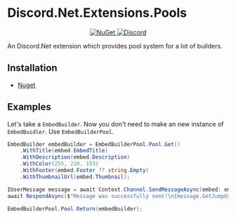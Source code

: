 # Discord.Net.Extensions.Pools
<p align="center">
  <a href="https://www.nuget.org/packages/Discord.Net.Extensions.Pools/">
    <img src="https://img.shields.io/nuget/v/Discord.Net.Extensions.Pools?style=flat" alt="NuGet">
  </a>
  <a href="https://discord.gg/dnet">
    <img src="https://discord.com/api/guilds/848176216011046962/widget.png" alt="Discord">
  </a>
</p>

An Discord.Net extension which provides pool system for a lot of builders.

## Installation
- [Nuget](https://www.nuget.org/packages/Discord.Net.Extensions.Pools)

## Examples
Let's take a `EmbedBuilder`. Now you don't need to make an new instance of `EmbedBuidler`. Use `EmbedBuilderPool`.

```cs
EmbedBuilder embedBuilder = EmbedBuilderPool.Pool.Get()
    .WithTitle(embed.EmbedTitle)
    .WithDescription(embed.Description)
    .WithColor(255, 210, 153)
    .WithFooter(embed.Footer ?? string.Empty)
    .WithThumbnailUrl(embed.Thumbnail);

IUserMessage message = await Context.Channel.SendMessageAsync(embed: embedBuilder.Build());
await RespondAsync($"Message was successfully sent!\n{message.GetJumpUrl()}", ephemeral: true);

EmbedBuilderPool.Pool.Return(embedBuilder);
```
